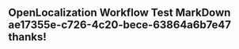 <properties
ms.topic="hero-topic"
ms.test1="hero-topic"
ms.test2="test"/>

## OpenLocalization Workflow Test MarkDown ae17355e-c726-4c20-bece-63864a6b7e47 thanks!
